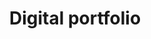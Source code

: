 ---
layout: post
location: Personnal project
title: Digital portfolio
image: 
category: web
tag: 
description: This website, I have created this using Github Pages to showcase my work, projects & skills.
contributors: 
tasks: Design & develop pages, Choose & describe content, Customize the Jekyll template
tools: Github Pages, Jekyll framework, Liquid templating, Markdown, HTML, CSS, Javascript
article: 
github: 
website: https://nicdemon.github.io/
---